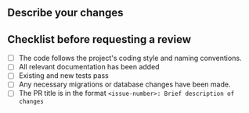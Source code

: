 ## Describe your changes

<!-- Please provide a brief summary of the changes made in this PR. -->

## Checklist before requesting a review
- [ ] The code follows the project's coding style and naming conventions.
- [ ] All relevant documentation has been added
- [ ] Existing and new tests pass
- [ ] Any necessary migrations or database changes have been made.
- [ ] The PR title is in the format `<issue-number>: Brief description of changes`
